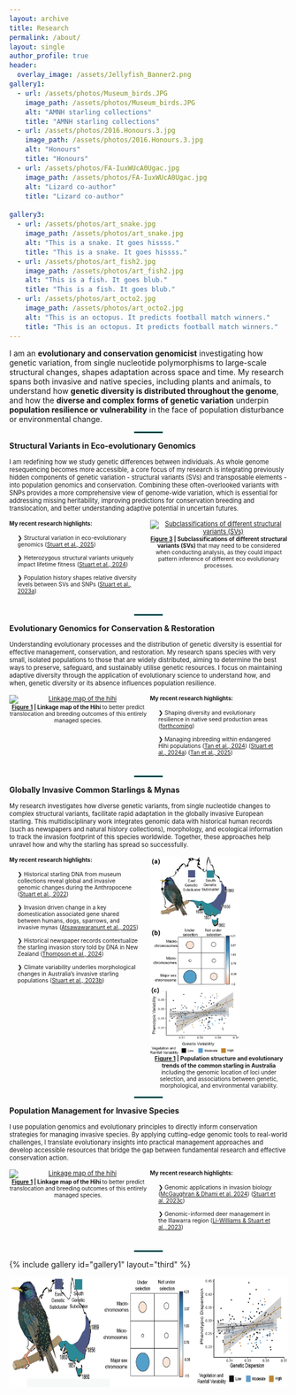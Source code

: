 ```yaml
---
layout: archive
title: Research
permalink: /about/
layout: single
author_profile: true
header:
  overlay_image: /assets/Jellyfish_Banner2.png
gallery1:
  - url: /assets/photos/Museum_birds.JPG
    image_path: /assets/photos/Museum_birds.JPG
    alt: "AMNH starling collections"
    title: "AMNH starling collections"
  - url: /assets/photos/2016.Honours.3.jpg
    image_path: /assets/photos/2016.Honours.3.jpg
    alt: "Honours"
    title: "Honours"
  - url: /assets/photos/FA-IuxWUcA0Ugac.jpg
    image_path: /assets/photos/FA-IuxWUcA0Ugac.jpg
    alt: "Lizard co-author"
    title: "Lizard co-author"

gallery3:
  - url: /assets/photos/art_snake.jpg
    image_path: /assets/photos/art_snake.jpg
    alt: "This is a snake. It goes hissss."
    title: "This is a snake. It goes hissss."
  - url: /assets/photos/art_fish2.jpg
    image_path: /assets/photos/art_fish2.jpg
    alt: "This is a fish. It goes blub."
    title: "This is a fish. It goes blub."
  - url: /assets/photos/art_octo2.jpg
    image_path: /assets/photos/art_octo2.jpg
    alt: "This is an octopus. It predicts football match winners."
    title: "This is an octopus. It predicts football match winners."
---
```

I am an **evolutionary and conservation genomicist** investigating how genetic variation, from single nucleotide polymorphisms to large-scale structural changes, shapes adaptation across space and time. My research spans both invasive and native species, including plants and animals, to understand how **genetic diversity is distributed throughout the genome**, and how the **diverse and complex forms of genetic variation** underpin **population resilience or vulnerability** in the face of population disturbance or environmental change.

<hr style="width: 50px; border: 1px solid #006666; margin: 1em auto;">

**Structural Variants in Eco-evolutionary Genomics**
<div style="font-size: 0.8em;">
I am redefining how we study genetic differences between individuals. As whole genome resequencing becomes more accessible, a core focus of my research is integrating previously hidden components of genetic variation - structural variants (SVs) and transposable elements - into population genomics and conservation. Combining these often-overlooked variants with SNPs provides a more comprehensive view of genome-wide variation, which is essential for addressing missing heritability, improving predictions for conservation breeding and translocation, and better understanding adaptive potential in uncertain futures. <br><br>

<div style="display: flex; align-items: flex-start; gap: 0.5em;">

  <!-- Left side: text -->
  <div style="flex: 1; font-size: 0.9em;">
       <strong>My recent research highlights:</strong><br><br>
    <ul style="padding-left: 1.5em; padding-right: 1.5em; margin-top: 0.2em; list-style-type: none;">
      <li>❯ Structural variation in eco-evolutionary genomics (<a href="https://www.authorea.com/doi/full/10.22541/au.174853973.36642913/v1">Stuart et al., 2025</a>)</li><br>
      <li>❯ Heterozygous structural variants uniquely impact lifetime fitness (<a href="https://onlinelibrary.wiley.com/doi/full/10.1111/mec.17631">Stuart et al., 2024</a>)</li><br>
      <li>❯ Population history shapes relative diversity levels between SVs and SNPs (<a href="https://academic.oup.com/mbe/article/40/3/msad046/7052962">Stuart et al., 2023a</a>)</li><br>
    </ul>
  </div>

 <!-- Right side: image and caption -->
<div style="flex: 1; text-align: center;">
  <a href="https://www.authorea.com/doi/full/10.22541/au.174853973.36642913/v1" target="_blank" rel="noopener noreferrer" style="display: block; max-width: 600px; margin: 0 auto;">
    <img
      src="https://www.authorea.com/users/928924/articles/1300295/master/file/figures/image4/image4.png"
      alt="Subclassifications of different structural variants (SVs)"
      style="width: 100%; height: auto; display: block;"
    >
  </a>
  <div style="font-size: 0.9em; margin-top: 0; line-height: 1.2; max-width: 600px; margin-left: auto; margin-right: auto; text-align: center;">
    <strong>
      <a href="https://www.authorea.com/doi/full/10.22541/au.174853973.36642913/v1" target="_blank" rel="noopener noreferrer">Figure 3</a> | Subclassifications of different structural variants (SVs)
    </strong> that may need to be considered when conducting analysis, as they could impact pattern inference of different eco evolutionary processes.
  </div>
</div>


</div>

</div>

<hr style="width: 50px; border: 1px solid #006666; margin: 1em auto;">




**Evolutionary Genomics for Conservation & Restoration**
<div style="font-size: 0.8em;">
Understanding evolutionary processes and the distribution of genetic diversity is essential for effective management, conservation, and restoration. My research spans species with very small, isolated populations to those that are widely distributed, aiming to determine the best ways to preserve, safeguard, and sustainably utilise genetic resources. I focus on maintaining adaptive diversity through the application of evolutionary science to understand how, and when, genetic diversity or its absence influences population resilience. <br><br>

<div style="display: flex; align-items: flex-start; gap: 0.5em;">


<!-- Right side: image and caption -->
<div style="flex: 1; text-align: center;">
  <a href="https://www.nature.com/articles/s41437-024-00711-3" target="_blank" rel="noopener noreferrer" style="display: block; max-width: 600px; margin: 0 auto;">
    <img
      src="https://media.springernature.com/lw685/springer-static/image/art%3A10.1038%2Fs41437-024-00711-3/MediaObjects/41437_2024_711_Fig1_HTML.png?as=webp"
      alt="Linkage map of the hihi"
      style="width: 100%; height: auto; display: block;"
    >
  </a>
  <div style="font-size: 0.9em; margin-top: 0; line-height: 1.2; max-width: 600px; margin-left: auto; margin-right: auto; text-align: center;">
    <strong>
      <a href="https://www.nature.com/articles/s41437-024-00711-3" target="_blank" rel="noopener noreferrer">Figure 1</a> | Linkage map of the Hihi
    </strong> to better predict translocation and breeding outcomes of this entirely managed species.
  </div>
</div>

  <!-- Left side: text -->
  <div style="flex: 1; font-size: 0.9em;">
       <strong>My recent research highlights:</strong><br><br>
    <ul style="padding-left: 1.5em; padding-right: 1.5em; margin-top: 0.2em; list-style-type: none;">
      <li>❯ Shaping diversity and evolutionary resilience in native seed production areas (<a href="https://www.greeningaustralia.org.au/how-plant-dna-will-help-shape-the-future-of-native-seed-production-areas/">forthcoming</a>)</li><br>
      <li>❯ Managing inbreeding within endangered Hihi populations (<a href="https://www.nature.com/articles/s41437-024-00711-3">Tan et al., 2024</a>) (<a href="https://onlinelibrary.wiley.com/doi/full/10.1111/mec.17631">Stuart et al., 2024a</a>) (<a href="https://www.nature.com/articles/s41437-024-00711-3">Tan et al., 2025</a>) </li><br>
    </ul>
  </div>


</div>

</div>

<hr style="width: 50px; border: 1px solid #006666; margin: 1em auto;">




**Globally Invasive Common Starlings & Mynas**
<div style="font-size: 0.8em;">
My research investigates how diverse genetic variants, from single nucleotide changes to complex structural variants, facilitate rapid adaptation in the globally invasive European starling. This multidisciplinary work integrates genomic data with historical human records (such as newspapers and natural history collections), morphology, and ecological information to track the invasion footprint of this species worldwide. Together, these approaches help unravel how and why the starling has spread so successfully. <br><br>

<div style="display: flex; align-items: flex-start; gap: 0.5em;">

  <!-- Left side: text -->
  <div style="flex: 1; font-size: 0.9em;">
       <strong>My recent research highlights:</strong><br><br>
    <ul style="padding-left: 1.5em; padding-right: 1.5em; margin-top: 0.2em; list-style-type: none;">
      <li>❯ Historical starling DNA from museum collections reveal global and invasive genomic changes during the Anthropocene (<a href="https://onlinelibrary.wiley.com/doi/full/10.1111/mec.16353">Stuart et al., 2022</a>)</li><br>
      <li>❯ Invasion driven change in a key domestication associated gene shared between humans, dogs, sparrows, and invasive mynas (<a href="https://onlinelibrary.wiley.com/doi/full/10.1111/mec.17607">Atsawawaranunt et al., 2025</a>)</li><br>
      <li>❯ Historical newspaper records contextualize the starling invasion story told by DNA in New Zealand (<a href="https://onlinelibrary.wiley.com/doi/full/10.1111/mec.17579">Thompson et al., 2024</a>)</li><br>
      <li>❯ Climate variability underlies morphological changes in Australia’s invasive starling populations (<a href="https://www.frontiersin.org/journals/genetics/articles/10.3389/fgene.2022.824424/full">Stuart et al., 2023b</a>)</li><br>
    </ul>
  </div>

 <!-- Right side: image and caption -->
<div style="flex: 1; text-align: center;">
  <a href="https://www.frontiersin.org/journals/genetics/articles/10.3389/fgene.2022.1010456/full" target="_blank" rel="noopener noreferrer" style="display: block; max-width: 600px; margin: 0 auto;">
    <img
      src="/assets/images/AustralianStarling_v2.png"
      alt="Starling invasion in Australia"
      style="width: 65%; height: auto; display: block;"
    >
  </a>
  <div style="font-size: 0.9em; margin-top: 0; line-height: 1.2; max-width: 600px; margin-left: auto; margin-right: auto; text-align: center;">
    <strong>
      <a href="https://www.frontiersin.org/journals/genetics/articles/10.3389/fgene.2022.1010456/full" target="_blank" rel="noopener noreferrer">Figure 1</a> | Population structure and evolutionary trends of the common starling in Australia 
    </strong> including the genomic location of loci under selection, and associations between genetic, morphological, and environmental variability.
  </div>
</div>


</div>

</div>

<hr style="width: 50px; border: 1px solid #006666; margin: 1em auto;">



**Population Management for Invasive Species**
<div style="font-size: 0.8em;">
I use population genomics and evolutionary principles to directly inform conservation strategies for managing invasive species. By applying cutting-edge genomic tools to real-world challenges, I translate evolutionary insights into practical management approaches and develop accessible resources that bridge the gap between fundamental research and effective conservation action. <br><br>

<div style="display: flex; align-items: flex-start; gap: 0.5em;">


<!-- Right side: image and caption -->
<div style="flex: 1; text-align: center;">
  <a href="https://www.nature.com/articles/s41437-024-00711-3" target="_blank" rel="noopener noreferrer" style="display: block; max-width: 600px; margin: 0 auto;">
    <img
      src="https://media.springernature.com/lw685/springer-static/image/art%3A10.1038%2Fs41437-024-00711-3/MediaObjects/41437_2024_711_Fig1_HTML.png?as=webp"
      alt="Linkage map of the hihi"
      style="width: 100%; height: auto; display: block;"
    >
  </a>
  <div style="font-size: 0.9em; margin-top: 0; line-height: 1.2; max-width: 600px; margin-left: auto; margin-right: auto; text-align: center;">
    <strong>
      <a href="https://www.nature.com/articles/s41437-024-00711-3" target="_blank" rel="noopener noreferrer">Figure 1</a> | Linkage map of the Hihi
    </strong> to better predict translocation and breeding outcomes of this entirely managed species.
  </div>
</div>

  <!-- Left side: text -->
  <div style="flex: 1; font-size: 0.9em;">
       <strong>My recent research highlights:</strong><br><br>
    <ul style="padding-left: 1.5em; padding-right: 1.5em; margin-top: 0.2em; list-style-type: none;">
      <li>❯ Genomic applications in invasion biology (<a href="https://academic.oup.com/gbe/article/16/1/evad230/7477876">McGaughran & Dhami et al. 2024</a>) (<a href="https://books.google.com.au/books?hl=en&lr=&id=34XmEAAAQBAJ&oi=fnd&pg=PA286&dq=info:3CbH7nO0hDAJ:scholar.google.com&ots=upS-UrtlYs&sig=2Qi5byw3YHLMNM0tewDISpqZfPg&redir_esc=y#v=onepage&q&f=false">Stuart et al. 2023c</a>)</li><br>
      <li>❯ Genomic-informed deer management in the Illawarra region (<a href="https://www.publish.csiro.au/WR/WR22128">Li-Williams & Stuart et al., 2023</a>)  </li><br>
    </ul>
  </div>


</div>

</div>

<hr style="width: 50px; border: 1px solid #006666; margin: 1em auto;">






{% include gallery id="gallery1" layout="third" %}




<img style="float: center;" src="/assets/images/AustralianStarling3.png" width="650" height="200">







